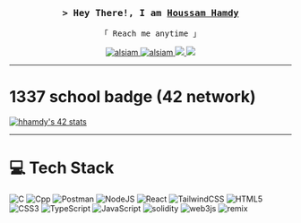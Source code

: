 <!-- Intro  -->


    
<h3 align="center">
        <samp>&gt; Hey There!, I am
                <b><a target="_blank" href="https://alsiam.com">Houssam Hamdy</a></b>
        </samp>
</h3>

<p align="center"> 
  <samp>
    <a>「 Reach me anytime 」</a>
  </samp>
</p>

<p align="center">
 <a href="" target="blank">
  <img src="https://img.shields.io/badge/Website-DC143C?style=for-the-badge&logo=medium&logoColor=white" alt="alsiam" />
 </a>
 <a href="https://www.linkedin.com/in/houssam-hamdy-393792232/" target="_blank">
  <img src="https://img.shields.io/badge/LinkedIn-0077B5?style=for-the-badge&logo=linkedin&logoColor=white" alt="alsiam"/>
 </a>
 <a href="https://leetcode.com/housssam/" target="_blank">
  <img src="https://img.shields.io/badge/Leetcode-1DA1F2?style=for-the-badge&logo=leetcode&logoColor=white" />
 </a>
 <a href="https://medium.com/@houssamhamdy223" target="_blank">
  <img src="https://img.shields.io/badge/Medium-fe4164?style=for-the-badge&logo=medium&logoColor=white"/>
 </a> 
</p>
<hr style="border  solid #000;">
    
# 1337 school badge (42 network)
[![hhamdy's 42 stats](https://badge.mediaplus.ma/darkblue/hhamdy)](https://github.com/oakoudad/badge42)
<hr style="border  solid #000;">


# 💻 Tech Stack
![C](https://img.shields.io/badge/c-%2300599C.svg?style=for-the-badge&logo=c&logoColor=white)
![Cpp](https://img.shields.io/badge/cpp-%2300599C.svg?style=for-the-badge&logo=c&logoColor=white)
![Postman](https://img.shields.io/badge/Postman-FF6C37?style=for-the-badge&logo=postman&logoColor=white)
![NodeJS](https://img.shields.io/badge/node.js-6DA55F?style=for-the-badge&logo=node.js&logoColor=white)
![React](https://img.shields.io/badge/react-%2320232a.svg?style=for-the-badge&logo=react&logoColor=%2361DAFB)
![TailwindCSS](https://img.shields.io/badge/tailwindcss-%2338B2AC.svg?style=for-the-badge&logo=tailwind-css&logoColor=white)
![HTML5](https://img.shields.io/badge/html5-%23E34F26.svg?style=for-the-badge&logo=html5&logoColor=white)
![CSS3](https://img.shields.io/badge/css3-%231572B6.svg?style=for-the-badge&logo=css3&logoColor=white)
![TypeScript](https://img.shields.io/badge/typescript-%23007ACC.svg?style=for-the-badge&logo=typescript&logoColor=white)
 ![JavaScript](https://img.shields.io/badge/javascript-%23323330.svg?style=for-the-badge&logo=javascript&logoColor=%23F7DF1E)
![solidity](https://img.shields.io/badge/Solidity-003545?style=for-the-badge&logo=solidity&logoColor=white)
![web3js](https://img.shields.io/badge/web3.js-%2300f.svg?style=for-the-badge&logo=web3.js&logoColor=white)
![remix](https://img.shields.io/badge/Remix.ide-%2300f.svg?style=for-the-badge&logo=remix&logoColor=white)


